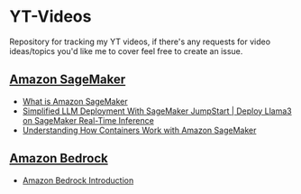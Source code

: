 # YT-Videos
Repository for tracking my YT videos, if there's any requests for video ideas/topics you'd like me to cover feel free to create an issue.

## [Amazon SageMaker](https://www.youtube.com/watch?v=pSu-aVC7UCw&list=PLThJtS7RDkOchq0_dwjQkzzb5idzOxN7l)
- [What is Amazon SageMaker](https://www.youtube.com/watch?v=pSu-aVC7UCw&t=3s)
- [Simplified LLM Deployment With SageMaker JumpStart | Deploy Llama3 on SageMaker Real-Time Inference](https://www.youtube.com/watch?v=c0ASHUm3BwA&t=438s)
- [Understanding How Containers Work with Amazon SageMaker](https://www.youtube.com/watch?v=QszQeOygNdM&t=6s)

## [Amazon Bedrock](https://www.youtube.com/watch?v=8aMJUV0qhow&list=PLThJtS7RDkOeP2TvHQ5Mt4xMXuKqrxu3V)
- [Amazon Bedrock Introduction](https://www.youtube.com/watch?v=8aMJUV0qhow&list=PLThJtS7RDkOeP2TvHQ5Mt4xMXuKqrxu3V)
